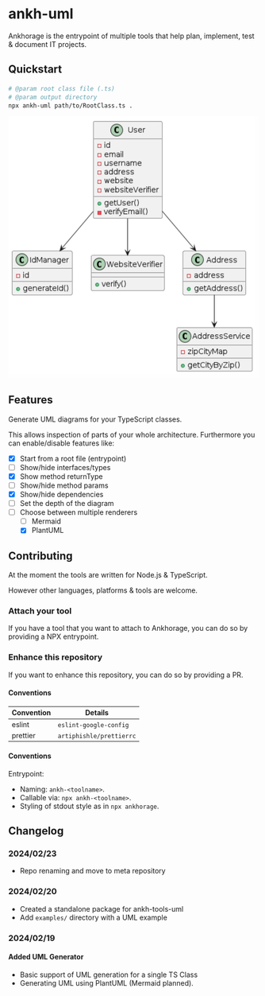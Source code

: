 # ankh-uml

Ankhorage is the entrypoint of multiple tools that help plan, implement, test & document IT projects.

## Quickstart

```bash
# @param root class file (.ts)
# @param output directory
npx ankh-uml path/to/RootClass.ts .
```

![UML Base Subclass](./uml-base-subclass.jpg)

## Features

Generate UML diagrams for your TypeScript classes.

This allows inspection of parts of your whole architecture. Furthermore you can enable/disable features like:

- [x] Start from a root file (entrypoint)
- [ ] Show/hide interfaces/types
- [x] Show method returnType
- [ ] Show/hide method params
- [x] Show/hide dependencies
- [ ] Set the depth of the diagram
- [ ] Choose between multiple renderers
  - [ ] Mermaid
  - [x] PlantUML

## Contributing

At the moment the tools are written for Node.js & TypeScript.

However other languages, platforms & tools are welcome.

### Attach your tool

If you have a tool that you want to attach to Ankhorage, you can do so by providing a NPX entrypoint.

### Enhance this repository

If you want to enhance this repository, you can do so by providing a PR.

#### Conventions

| Convention | Details                  |
| ---------- | ------------------------ |
| eslint     | `eslint-google-config`   |
| prettier   | `artiphishle/prettierrc` |

#### Conventions

Entrypoint:

- Naming: `ankh-<toolname>`.
- Callable via: `npx ankh-<toolname>`.
- Styling of stdout style as in `npx ankhorage`.

## Changelog

### 2024/02/23

- Repo renaming and move to meta repository

### 2024/02/20

- Created a standalone package for ankh-tools-uml
- Add `examples/` directory with a UML example

### 2024/02/19

#### Added UML Generator

- Basic support of UML generation for a single TS Class
- Generating UML using PlantUML (Mermaid planned).
